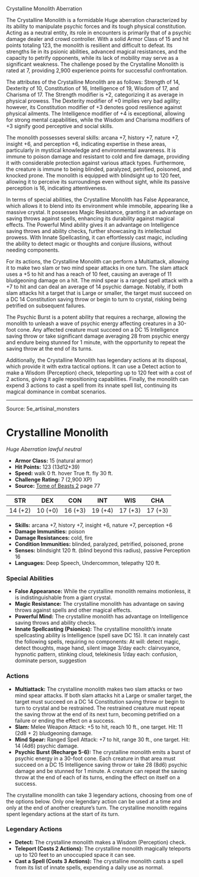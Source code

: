 <MonsterName/>Crystalline Monolith</MonsterName>
<CreatureType/>Aberration</CreatureType>

<summary>The Crystalline Monolith is a formidable Huge aberration characterized by its ability to manipulate psychic forces and its tough physical constitution. Acting as a neutral entity, its role in encounters is primarily that of a psychic damage dealer and crowd controller. With a solid Armor Class of 15 and hit points totaling 123, the monolith is resilient and difficult to defeat. Its strengths lie in its psionic abilities, advanced magical resistances, and the capacity to petrify opponents, while its lack of mobility may serve as a significant weakness. The challenge posed by the Crystalline Monolith is rated at 7, providing 2,900 experience points for successful confrontation.</summary>

<detail>

The attributes of the Crystalline Monolith are as follows: Strength of 14, Dexterity of 10, Constitution of 16, Intelligence of 19, Wisdom of 17, and Charisma of 17. The Strength modifier is +2, categorizing it as average in physical prowess. The Dexterity modifier of +0 implies very bad agility; however, its Constitution modifier of +3 denotes good resilience against physical ailments. The Intelligence modifier of +4 is exceptional, allowing for strong mental capabilities, while the Wisdom and Charisma modifiers of +3 signify good perceptive and social skills.

The monolith possesses several skills: arcana +7, history +7, nature +7, insight +6, and perception +6, indicating expertise in these areas, particularly in mystical knowledge and environmental awareness. It is immune to poison damage and resistant to cold and fire damage, providing it with considerable protection against various attack types. Furthermore, the creature is immune to being blinded, paralyzed, petrified, poisoned, and knocked prone. The monolith is equipped with blindsight up to 120 feet, allowing it to perceive its surroundings even without sight, while its passive perception is 16, indicating attentiveness.

In terms of special abilities, the Crystalline Monolith has False Appearance, which allows it to blend into its environment while immobile, appearing like a massive crystal. It possesses Magic Resistance, granting it an advantage on saving throws against spells, enhancing its durability against magical effects. The Powerful Mind ability gives it an advantage on Intelligence saving throws and ability checks, further showcasing its intellectual prowess. With Innate Spellcasting, it can effortlessly cast magic, including the ability to detect magic or thoughts and conjure illusions, without needing components.

For its actions, the Crystalline Monolith can perform a Multiattack, allowing it to make two slam or two mind spear attacks in one turn. The slam attack uses a +5 to hit and has a reach of 10 feet, causing an average of 11 bludgeoning damage on a hit. The mind spear is a ranged spell attack with a +7 to hit and can deal an average of 14 psychic damage. Notably, if both slam attacks hit a target that is Large or smaller, the target must succeed on a DC 14 Constitution saving throw or begin to turn to crystal, risking being petrified on subsequent failures.

The Psychic Burst is a potent ability that requires a recharge, allowing the monolith to unleash a wave of psychic energy affecting creatures in a 30-foot cone. Any affected creature must succeed on a DC 15 Intelligence saving throw or take significant damage averaging 28 from psychic energy and endure being stunned for 1 minute, with the opportunity to repeat the saving throw at the end of its turns.

Additionally, the Crystalline Monolith has legendary actions at its disposal, which provide it with extra tactical options. It can use a Detect action to make a Wisdom (Perception) check, teleporting up to 120 feet with a cost of 2 actions, giving it agile repositioning capabilities. Finally, the monolith can expend 3 actions to cast a spell from its innate spell list, continuing its magical dominance in combat scenarios.</detail>



---

Source: 5e_artisinal_monsters

# Crystalline Monolith

*Huge* *Aberration* *lawful neutral*

- **Armor Class:** 15 (natural armor)
- **Hit Points:** 123 (13d12+39)
- **Speed:** walk 0 ft. hover True ft. fly 30 ft.
- **Challenge Rating:** 7 (2,900 XP)
- **Source:** [Tome of Beasts 2](https://koboldpress.com/kpstore/product/tome-of-beasts-2-for-5th-edition) page 77

| STR | DEX | CON | INT | WIS | CHA |
| --- | --- | --- | --- | --- | --- |
| 14 (+2) | 10 (+0) | 16 (+3) | 19 (+4) | 17 (+3) | 17 (+3) |

- **Skills:** arcana +7, history +7, insight +6, nature +7, perception +6
- **Damage Immunities:** poison
- **Damage Resistances:** cold, fire
- **Condition Immunities:** blinded, paralyzed, petrified, poisoned, prone
- **Senses:** blindsight 120 ft. (blind beyond this radius), passive Perception 16
- **Languages:** Deep Speech, Undercommon, telepathy 120 ft.

### Special Abilities

- **False Appearance:** While the crystalline monolith remains motionless, it is indistinguishable from a giant crystal.
- **Magic Resistance:** The crystalline monolith has advantage on saving throws against spells and other magical effects.
- **Powerful Mind:** The crystalline monolith has advantage on Intelligence saving throws and ability checks.
- **Innate Spellcasting (Psionics):** The crystalline monolith’s innate spellcasting ability is Intelligence (spell save DC 15). It can innately cast the following spells, requiring no components:
At will: detect magic, detect thoughts, mage hand, silent image
3/day each: clairvoyance, hypnotic pattern, stinking cloud, telekinesis
1/day each: confusion, dominate person, suggestion

### Actions

- **Multiattack:** The crystalline monolith makes two slam attacks or two mind spear attacks. If both slam attacks hit a Large or smaller target, the target must succeed on a DC 14 Constitution saving throw or begin to turn to crystal and be restrained. The restrained creature must repeat the saving throw at the end of its next turn, becoming petrified on a failure or ending the effect on a success.
- **Slam:** Melee Weapon Attack: +5 to hit, reach 10 ft., one target. Hit: 11 (2d8 + 2) bludgeoning damage.
- **Mind Spear:** Ranged Spell Attack: +7 to hit, range 30 ft., one target. Hit: 14 (4d6) psychic damage.
- **Psychic Burst (Recharge 5-6):** The crystalline monolith emits a burst of psychic energy in a 30-foot cone. Each creature in that area must succeed on a DC 15 Intelligence saving throw or take 28 (8d6) psychic damage and be stunned for 1 minute. A creature can repeat the saving throw at the end of each of its turns, ending the effect on itself on a success.

The crystalline monolith can take 3 legendary actions, choosing from one of the options below. Only one legendary action can be used at a time and only at the end of another creature’s turn. The crystalline monolith regains spent legendary actions at the start of its turn.

### Legendary Actions

- **Detect:** The crystalline monolith makes a Wisdom (Perception) check.
- **Teleport (Costs 2 Actions):** The crystalline monolith magically teleports up to 120 feet to an unoccupied space it can see.
- **Cast a Spell (Costs 3 Actions):** The crystalline monolith casts a spell from its list of innate spells, expending a daily use as normal.


